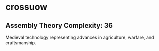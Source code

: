 # crossuow

## Assembly Theory Complexity: 36
Medieval technology representing advances in agriculture, warfare, and craftsmanship.
